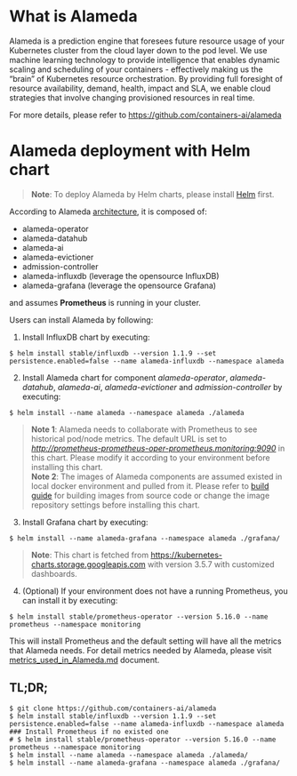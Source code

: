 # What is Alameda

Alameda is a prediction engine that foresees future resource usage of your Kubernetes cluster from the cloud layer down to the pod level. We use machine learning technology to provide intelligence that enables dynamic scaling and scheduling of your containers - effectively making us the “brain” of Kubernetes resource orchestration. By providing full foresight of resource availability, demand, health, impact and SLA, we enable cloud strategies that involve changing provisioned resources in real time. 

For more details, please refer to https://github.com/containers-ai/alameda

# Alameda deployment with Helm chart

> **Note**: To deploy Alameda by Helm charts, please install [Helm](https://docs.helm.sh/using_helm/#quickstart-guide) first.

According to Alameda [architecture](https://github.com/containers-ai/alameda/blob/master/design/architecture.md), it is composed of:
- alameda-operator
- alameda-datahub
- alameda-ai
- alameda-evictioner
- admission-controller
- alameda-influxdb (leverage the opensource InfluxDB)
- alameda-grafana (leverage the opensource Grafana)

and assumes **Prometheus** is running in your cluster.

Users can install Alameda by following:
1. Install InfluxDB chart by executing:
```
$ helm install stable/influxdb --version 1.1.9 --set persistence.enabled=false --name alameda-influxdb --namespace alameda
```
2. Install Alameda chart for component _alameda-operator_, _alameda-datahub_, _alameda-ai_, _alameda-evictioner_ and _admission-controller_ by executing:
```
$ helm install --name alameda --namespace alameda ./alameda
```
> **Note 1**: Alameda needs to collaborate with Prometheus to see historical pod/node metrics. The default URL is set to _http://prometheus-prometheus-oper-prometheus.monitoring:9090_ in this chart. Please modify it according to your environment before installing this chart.  
> **Note 2**: The images of Alameda components are assumed existed in local docker environment and pulled from it. Please refer to [build guide](../docs/build.md) for building images from source code or change the image repository settings before installing this chart.

3. Install Grafana chart by executing:
```
$ helm install --name alameda-grafana --namespace alameda ./grafana/
```
> **Note**: This chart is fetched from https://kubernetes-charts.storage.googleapis.com with version 3.5.7 with customized dashboards.

4. (Optional) If your environment does not have a running Prometheus, you can install it by executing:
```
$ helm install stable/prometheus-operator --version 5.16.0 --name prometheus --namespace monitoring
```
This will install Prometheus and the default setting will have all the metrics that Alameda needs. For detail metrics needed by Alameda, please visit [metrics_used_in_Alameda.md](../docs/metrics_used_in_Alameda.md) document.

## TL;DR;

```console
$ git clone https://github.com/containers-ai/alameda
$ helm install stable/influxdb --version 1.1.9 --set persistence.enabled=false --name alameda-influxdb --namespace alameda
### Install Prometheus if no existed one
# $ helm install stable/prometheus-operator --version 5.16.0 --name prometheus --namespace monitoring
$ helm install --name alameda --namespace alameda ./alameda/
$ helm install --name alameda-grafana --namespace alameda ./grafana/
```


